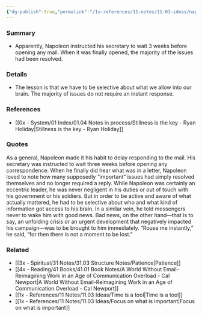```yaml
---
{"dg-publish":true,"permalink":"/1x-references/11-notes/11-03-ideas/napoleon-would-wait-3-weeks-before-opening-any-mail/","title":"Napoleon would wait 3 weeks before opening any mail","created":"2024-03-09T11:47:46.189+03:00","updated":"2024-03-09T11:54:42.268+03:00"}
---
```



### Summary
- Apparently, Napoleon instructed his secretary to wait 3 weeks before opening any mail. When it was finally opened, the majority of the issues had been resolved.

### Details
- The lesson is that we have to be selective about what we allow into our brain. The majority of issues do not require an instant response.

### References
- [[0x - System/01 Index/01.04 Notes in process/Stillness is the key - Ryan Holiday\|Stillness is the key - Ryan Holiday]]

### Quotes
As a general, Napoleon made it his habit to delay responding to the mail. His secretary was instructed to wait three weeks before opening any correspondence. When he finally did hear what was in a letter, Napoleon loved to note how many supposedly “important” issues had simply resolved themselves and no longer required a reply.
While Napoleon was certainly an eccentric leader, he was never negligent in his duties or out of touch with his government or his soldiers. But in order to be active and aware of what actually mattered, he had to be selective about who and what kind of information got access to his brain.
In a similar vein, he told messengers never to wake him with
good news. Bad news, on the other hand—that is to say, an unfolding crisis or an urgent development that negatively impacted his campaign—was to be brought to him immediately. “Rouse me instantly,” he said, “for then there is not a moment to be lost.”


### Related
- [[3x - Spiritual/31 Notes/31.03 Structure Notes/Patience\|Patience]]
- [[4x - Reading/41 Books/41.01 Book Notes/A World Without Email-Reimagining Work in an Age of Communication Overload - Cal Newport\|A World Without Email-Reimagining Work in an Age of Communication Overload - Cal Newport]]
- [[1x - References/11 Notes/11.03 Ideas/Time is a tool\|Time is a tool]]
- [[1x - References/11 Notes/11.03 Ideas/Focus on what is important\|Focus on what is important]]